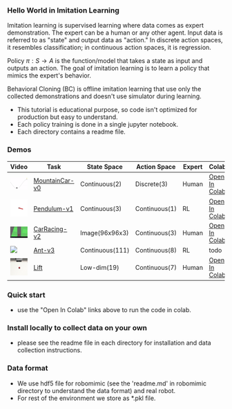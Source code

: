 ### Hello World in Imitation Learning 

Imitation learning is supervised learning where data comes as expert demonstration. The expert can be a human or any other agent. Input data is referred to as "state" and output data as "action." In discrete action spaces, it resembles classification; in continuous action spaces, it is regression.

Policy $\pi: S \rightarrow A$ is the function/model that takes a state as input and outputs an action. The goal of imitation learning is to learn a policy that mimics the expert's behavior.

Behavioral Cloning (BC) is offline imitation learning that use only the collected demonstrations and doesn't use simulator during learning. 

* This tutorial is educational purpose, so code isn't optimized for production but easy to understand. 
* Each policy training is done in a single jupyter notebook.
* Each directory contains a readme file.

 
<!-- ### Installation
```bash
    pip install gym==0.26.2
    pip install readchar
    pip install imageio
    pip install -U scikit-learn
```
* Install PyTorch https://pytorch.org/get-started/locally/ -->

### Demos
 
| Video | Task | State Space | Action Space | Expert | Colab |
|--------|------|-------------|--------------|--------|-------|
| <img src="media/mc.gif" width="150"/> | [MountainCar-v0](mountain_car) | Continuous(2) | Discrete(3) | Human | [Open In Colab](https://colab.research.google.com/github/AssistiveRoboticsUNH/bc_tutorial/blob/main/mountain_car/bc_mc_torch.ipynb) |
| <img src="media/pendulum.gif" width="150"/> | [Pendulum-v1](pendulum) | Continuous(3) | Continuous(1) | RL | [Open In Colab](https://colab.research.google.com/github/AssistiveRoboticsUNH/bc_tutorial/blob/main/pendulum/bc_pendulum_torch.ipynb) |
| <img src="media/carracing.gif" width="150"/> | [CarRacing-v2](car_racing) | Image(96x96x3) | Continuous(3) | Human | [Open In Colab](https://colab.research.google.com/github/AssistiveRoboticsUNH/bc_tutorial/blob/main/car_racing/bc_carracing.ipynb) |
| <img src="media/ant.gif" width="150"/> | [Ant-v3](mujoco_tasks) | Continuous(111) | Continuous(8) | RL | todo |
| <img src="media/lift.gif" width="150"/> | [Lift](robomimic_tasks) | Low-dim(19) | Continuous(7) | Human | [Open In Colab](https://colab.research.google.com/github/AssistiveRoboticsUNH/bc_tutorial/blob/main/robomimic_tasks/train_lift_minimal.ipynb) |

<!-- | <img src="media/ant.gif" width="150"/> | [Ant-v3](mujoco_tasks) | Continuous(111) | Continuous(8) | RL | [Open In Colab](https://colab.research.google.com/github/AssistiveRoboticsUNH/bc_tutorial/blob/main/mujoco_tasks/bc_Ant-v3.ipynb) | -->

### Quick start
* use the "Open In Colab" links above to run the code in colab.

### Install locally to collect data on your own
* please see the readme file in each directory for installation and data collection instructions.


### Data format
* We use hdf5 file for robomimic (see the 'readme.md' in robomimic directory to understand the data format) and real robot.
* For rest of the environment we store as *.pkl file.

